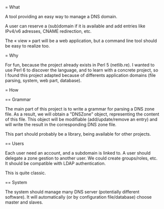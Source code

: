 = What

A tool providing an easy way to manage a DNS domain.

A user can reserve a (sub)domain if it is available and add entries like IPv4/v6
adresses, CNAME redirection, etc. 

The « view » part will be a web application, but a command line tool should be
easy to realize too.

= Why

For fun, because the project already exists in Perl 5 (netlib.re).
I wanted to use Perl 6 to discover the language, and to learn with a concrete
project, so I found this project adapted because of differents application
domains (file parsing, system, web part, database).

= How

== Grammar

The main part of this project is to write a grammar for parsing a DNS zone file.
As a result, we will obtain a "DNSZone" object, representing the content of this
file. 
This object will be modifiable (add/update/remove an entry) and will write the 
result in the corresponding DNS zone file.

This part should probably be a library, being available for other projects.

== Users

Each user need an account, and a subdomain is linked to.
A user should delegate a zone gestion to another user. We could create
groups/roles, etc.
It should be compatible with LDAP authentication.

This is quite classic.

== System

The system should manage many DNS server (potentially different software).
It will automatically (or by configuration file/database) choose master and
slaves.
